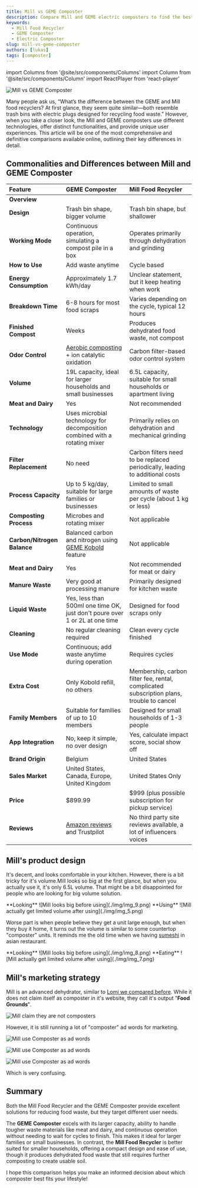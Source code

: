 ```yaml
---
title: Mill vs GEME Composter
description: Compare Mill and GEME electric composters to find the best option for effective and sustainable food waste management.
keywords:
  - Mill Food Recycler
  - GEME Composter
  - Electric Composter
slug: mill-vs-geme-composter
authors: [lukas]
tags: [composter]
---
```


<head>
    <meta charSet="utf-8" />
    <meta name="twitter:card" content="summary_large_image" />
    <meta data-rh="true" property="og:image" content="https://www.geme.bio/assets/images/geme-vs-mill-69dea0c402948f36a29bdf55e7ec0d37.png" />
    <meta data-rh="true" name="twitter:image" content="https://www.geme.bio/assets/images/geme-vs-mill-69dea0c402948f36a29bdf55e7ec0d37.png"/>
    <meta data-rh="true" property="og:url" content="https://www.geme.bio/blog/mill-vs-geme-composter"/>
    <meta data-rh="true" property="og:locale" content="en"/>
</head>

import Columns from '@site/src/components/Columns'
import Column from '@site/src/components/Column'
import ReactPlayer from 'react-player'

![Mill vs GEME Composter](./img/geme-vs-mill.png)

Many people ask us, “What’s the difference between the GEME and Mill food recyclers? At first glance, they seem quite
similar—both resemble trash bins with electric plugs designed for recycling food waste.” However, when you take a closer look,
the Mill and GEME composters use different technologies, offer distinct functionalities, and provide unique user experiences.
This article will be one of the most comprehensive and definitive comparisons available online,
outlining their key differences in detail.

<!-- truncate -->

## Commonalities and Differences between Mill and GEME Composter

| Feature                     | GEME Composter                                                                                                                                        | Mill Food Recycler                                                                                                                                              |
| :-------------------------- | :---------------------------------------------------------------------------------------------------------------------------------------------------- | :-------------------------------------------------------------------------------------------------------------------------------------------------------------- |
| **Overview**                | <div className="video__wrapper"><ReactPlayer className="video__player" controls height="100%" url="https://youtu.be/KTn9HMf1DBc" width="100%"/></div> | <div className="video__wrapper"><ReactPlayer className="video__player" controls height="100%" url="https://youtube.com/shorts/-T0841TDHMM" width="100%"/></div> |
| **Design**                  | Trash bin shape, bigger volume                                                                                                                        | Trash bin shape, but shallower                                                                                                                                  |
| **Working Mode**            | Continuous operation, simulating a compost pile in a box                                                                                              | Operates primarily through dehydration and grinding                                                                                                             |
| **How to Use**              | Add waste anytime                                                                                                                                     | Cycle based                                                                                                                                                     |
| **Energy Consumption**      | Approximately 1.7 kWh/day                                                                                                                             | Unclear statement, but it keep heating when work                                                                                                                |
| **Breakdown Time**          | 6-8 hours for most food scraps                                                                                                                        | Varies depending on the cycle, typical 12 hours                                                                                                                 |
| **Finished Compost**        | Weeks                                                                                                                                                 | Produces dehydrated food waste, not compost                                                                                                                     |
| **Odor Control**            | [Aerobic composting](/blog/what-is-anaerobic-composting-and-what-are-the-pros-and-cons) + ion catalytic oxidation                                     | Carbon filter-based odor control system                                                                                                                         |
| **Volume**                  | 19L capacity, ideal for larger households and small businesses                                                                                        | 6.5L capacity, suitable for small households or apartment living                                                                                                |
| **Meat and Dairy**          | Yes                                                                                                                                                   | Not recommended                                                                                                                                                 |
| **Technology**              | Uses microbial technology for decomposition combined with a rotating mixer                                                                            | Primarily relies on dehydration and mechanical grinding                                                                                                         |
| **Filter Replacement**      | No need                                                                                                                                               | Carbon filters need to be replaced periodically, leading to additional costs                                                                                    |
| **Process Capacity**        | Up to 5 kg/day, suitable for large families or businesses                                                                                             | Limited to small amounts of waste per cycle (about 1 kg or less)                                                                                                |
| **Composting Process**      | Microbes and rotating mixer                                                                                                                           | Not applicable                                                                                                                                                  |
| **Carbon/Nitrogen Balance** | Balanced carbon and nitrogen using [GEME Kobold](https://www.geme.bio/geme-kobold) feature                                                            | Not applicable                                                                                                                                                  |
| **Meat and Dairy**          | Yes                                                                                                                                                   | Not recommended for meat or dairy                                                                                                                               |
| **Manure Waste**            | Very good at processing manure                                                                                                                        | Primarily designed for kitchen waste                                                                                                                            |
| **Liquid Waste**            | Yes, less than 500ml one time OK, just don't poure over 1 or 2L at one time                                                                           | Designed for food scraps only                                                                                                                                   |
| **Cleaning**                | No regular cleaning required                                                                                                                          | Clean every cycle finished                                                                                                                                      |
| **Use Mode**                | Continuous; add waste anytime during operation                                                                                                        | Requires cycles                                                                                                                                                 |
| **Extra Cost**              | Only Kobold refill, no others                                                                                                                         | Membership, carbon filter fee, rental, complicated subscription plans, trouble to cancel                                                                        |
| **Family Members**          | Suitable for families of up to 10 members                                                                                                             | Designed for small households of 1-3 people                                                                                                                     |
| **App Integration**         | No, keep it simple, no over design                                                                                                                    | Yes, calculate impact score, social show off                                                                                                                    |
| **Brand Origin**            | Belgium                                                                                                                                               | United States                                                                                                                                                   |
| **Sales Market**            | United States, Canada, Europe, United Kingdom                                                                                                         | United States Only                                                                                                                                              |
| **Price**                   | $899.99                                                                                                                                               | $999 (plus possible subscription for pickup service)                                                                                                            |
| **Reviews**                 | [Amazon reviews](https://www.amazon.com/dp/B0BV31KTCN?th=1#customerReviews) and Trustpilot                                                            | No third party site reviews available, a lot of influencers voices                                                                                              |

## Mill's product design

It's decent, and looks comfortable in your kitchen.
However, there is a bit tricky for it's volume.Mill looks so big at the first glance, but when you actually use it,
it's only 6.5L volume. That might be a bit disappointed for people who are looking for big volume solution.

<Columns>
  <Column className='text--left'>
    **Looking**
    ![Mill looks big before using](./img/img_9.png)
  </Column>

  <Column className='text--center text--left'>
    **Using**
    ![Mill actually get limited volume after using](./img/img_5.png)
  </Column>
</Columns>

Worse part is when people believe they get a unit large enough, but when they buy it home, it turns out the volume is similar to
some countertop "composter" units. It reminds me the old time when we having [sumeshi](https://ja.wikipedia.org/wiki/%E9%85%A2%E9%A3%AF)
in asian restaurant.

<Columns>
  <Column className='text--left'>
    **Looking**
    ![Mill looks big before using](./img/img_8.png)
  </Column>

  <Column className='text--center text--left'>
    **Eating**
    ![Mill actually get limited volume after using](./img/img_7.png)
  </Column>
</Columns>

## Mill's marketing strategy

Mill is an advanced dehydrator, similar to [Lomi we compared before](/blog/lomi-vs-geme-composter).
While it does not claim itself as composter in it's website, they call it's output "**Food Grounds**".

![Mill claim they are not composters](./img/img.png)

However, it is still running a lot of "composter" ad words for marketing.

![Mill use Composter as ad words](./img/img_1.png)

![Mill use Composter as ad words](./img/img_2.png)

![Mill use Composter as ad words](./img/img_3.png)

Which is very confusing.

## Summary

Both the Mill Food Recycler and the GEME Composter provide excellent solutions for reducing food waste, but they target different user needs.

The **GEME Composter** excels with its larger capacity, ability to handle tougher waste materials like meat and dairy,
and continuous operation without needing to wait for cycles to finish. This makes it ideal for larger families or small businesses.
In contrast, the **Mill Food Recycler** is better suited for smaller households, offering a compact design and ease of use,
though it produces dehydrated food waste that still requires further composting to create usable soil.

I hope this comparison helps you make an informed decision about which composter best fits your lifestyle!
